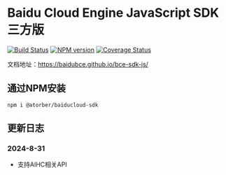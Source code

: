 # Baidu Cloud Engine JavaScript SDK 三方版

[![Build Status](https://travis-ci.org/baidubce/bce-sdk-js.svg?branch=master)](https://travis-ci.org/baidubce/bce-sdk-js)
[![NPM version](https://img.shields.io/npm/v/@baiducloud/sdk.svg?style=flat)](https://www.npmjs.com/package/@baiducloud/sdk)
[![Coverage Status](https://coveralls.io/repos/github/baidubce/bce-sdk-js/badge.svg?branch=master)](https://coveralls.io/github/baidubce/bce-sdk-js?branch=master)

文档地址：<https://baidubce.github.io/bce-sdk-js/>

## 通过NPM安装
```shell
npm i @atorber/baiducloud-sdk
```

## 更新日志

### 2024-8-31

- 支持AIHC相关API

